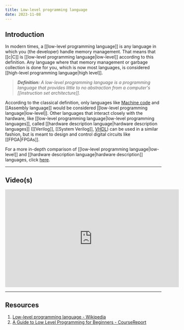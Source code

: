 ```yaml
---
title: Low-level programming language
date: 2023-11-08
---
```

## Introduction

In modern times, a [[low-level programming language]] is any language in which you (the developer) handle memory management. That means that [[c|C]] is [[low-level programming language|low-level]] according to this definition.  Any language where that memory management or garbage collection is done for you, which is now most languages, is considered [[high-level programming language|high level]].

>***Definition:** A low-level programming language is a programming language that provides little to no abstraction from a computer's [[instruction set architecture]].*

According to the classical definition, only languages like [Machine code](https://en.wikipedia.org/wiki/Machine_code) and [[Assembly language]] would be considered [[low-level programming language|low-level]].  Other languages that interact closely with the hardware, like [[low-level programming language|low-level programming languages]], called [[hardware description language|hardware description languages]] ([[Verilog]], [[System Verilog]], [VHDL](https://en.wikipedia.org/wiki/VHDL)) can be used in a similar fashion, but is meant to design and control digital circuits like [[FPGA|FPGAs]].  

For a more in-depth comparison of [[low-level programming language|low-level]] and [[hardware description language|hardware description]] languages, click [here](https://www.geeksforgeeks.org/difference-between-hardware-description-language-and-software-language/#).

---
## Video(s)

<iframe width="560" height="315" src="https://www.youtube.com/embed/gh2RXE9BIN8?si=H1YPrnJJObQTzfQM" title="YouTube video player" frameborder="0" allow="accelerometer; autoplay; clipboard-write; encrypted-media; gyroscope; picture-in-picture; web-share" allowfullscreen></iframe>

---
## Resources
1. [Low-level programming language - Wikipedia](https://en.wikipedia.org/wiki/Low-level_programming_language)
2. [A Guide to Low Level Programming for Beginners - CourseReport](https://www.coursereport.com/blog/a-guide-to-low-level-programming-for-beginners)

